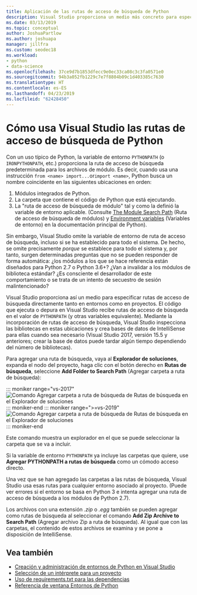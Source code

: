 ```yaml
---
title: Aplicación de las rutas de acceso de búsqueda de Python
description: Visual Studio proporciona un medio más concreto para especificar rutas de búsqueda para entornos y proyectos con el fin de evitar el uso de variables para todo el sistema.
ms.date: 03/13/2019
ms.topic: conceptual
author: JoshuaPartlow
ms.author: joshuapa
manager: jillfra
ms.custom: seodec18
ms.workload:
- python
- data-science
ms.openlocfilehash: 37ce9d7b1853dfecc9e0ec33ca08c3c3fa0571e0
ms.sourcegitcommit: 94b3a052fb1229c7e7f8804b09c1d403385c7630
ms.translationtype: HT
ms.contentlocale: es-ES
ms.lasthandoff: 04/23/2019
ms.locfileid: "62428450"
---
```

# <a name="how-visual-studio-uses-python-search-paths"></a>Cómo usa Visual Studio las rutas de acceso de búsqueda de Python

Con un uso típico de Python, la variable de entorno `PYTHONPATH` (o `IRONPYTHONPATH`, etc.) proporciona la ruta de acceso de búsqueda predeterminada para los archivos de módulo. Es decir, cuando usa una instrucción `from <name> import...`or`import <name>`, Python busca un nombre coincidente en las siguientes ubicaciones en orden:

1. Módulos integrados de Python.
1. La carpeta que contiene el código de Python que está ejecutando.
1. La "ruta de acceso de búsqueda de módulo" tal y como la definió la variable de entorno aplicable. (Consulte [The Module Search Path](https://docs.python.org/2/tutorial/modules.html#the-module-search-path) (Ruta de acceso de búsqueda de módulos) y [Environment variables](https://docs.python.org/2/using/cmdline.html#envvar-PYTHONPATH) (Variables de entorno) en la documentación principal de Python).

Sin embargo, Visual Studio omite la variable de entorno de ruta de acceso de búsqueda, incluso si se ha establecido para todo el sistema. De hecho, se omite precisamente *porque* se establece para todo el sistema y, por tanto, surgen determinadas preguntas que no se pueden responder de forma automática: ¿los módulos a los que se hace referencia están diseñados para Python 2.7 o Python 3.6+? ¿Van a invalidar a los módulos de biblioteca estándar? ¿Es consciente el desarrollador de este comportamiento o se trata de un intento de secuestro de sesión malintencionado?

Visual Studio proporciona así un medio para especificar rutas de acceso de búsqueda directamente tanto en entornos como en proyectos. El código que ejecuta o depura en Visual Studio recibe rutas de acceso de búsqueda en el valor de `PYTHONPATH` (y otras variables equivalente). Mediante la incorporación de rutas de acceso de búsqueda, Visual Studio inspecciona las bibliotecas en estas ubicaciones y crea bases de datos de IntelliSense para ellas cuando sea necesario (Visual Studio 2017, versión 15.5 y anteriores; crear la base de datos puede tardar algún tiempo dependiendo del número de bibliotecas).

Para agregar una ruta de búsqueda, vaya al **Explorador de soluciones**, expanda el nodo del proyecto, haga clic con el botón derecho en **Rutas de búsqueda**, seleccione **Add Folder to Search Path** (Agregar carpeta a ruta de búsqueda):

::: moniker range="vs-2017"
![Comando Agregar carpeta a ruta de búsqueda de Rutas de búsqueda en el Explorador de soluciones](media/search-paths-command.png)
::: moniker-end
::: moniker range=">=vs-2019"
![Comando Agregar carpeta a ruta de búsqueda de Rutas de búsqueda en el Explorador de soluciones](media/search-paths-command-2019.png)
::: moniker-end

Este comando muestra un explorador en el que se puede seleccionar la carpeta que se va a incluir.

Si la variable de entorno `PYTHONPATH` ya incluye las carpetas que quiere, use **Agregar PYTHONPATH a rutas de búsqueda** como un cómodo acceso directo.

Una vez que se han agregado las carpetas a las rutas de búsqueda, Visual Studio usa esas rutas para cualquier entorno asociado al proyecto. (Puede ver errores si el entorno se basa en Python 3 e intenta agregar una ruta de acceso de búsqueda a los módulos de Python 2.7).

Los archivos con una extensión *.zip* o *.egg* también se pueden agregar como rutas de búsqueda al seleccionar el comando **Add Zip Archive to Search Path** (Agregar archivo Zip a ruta de búsqueda). Al igual que con las carpetas, el contenido de estos archivos se examina y se pone a disposición de IntelliSense.

## <a name="see-also"></a>Vea también

- [Creación y administración de entornos de Python en Visual Studio](managing-python-environments-in-visual-studio.md)
- [Selección de un intérprete para un proyecto](selecting-a-python-environment-for-a-project.md)
- [Uso de requirements.txt para las dependencias](managing-required-packages-with-requirements-txt.md)
- [Referencia de ventana Entornos de Python](python-environments-window-tab-reference.md)
